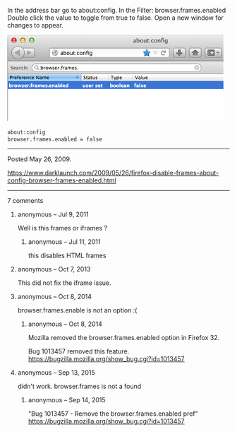 In the address bar go to about:config.
In the Filter: browser.frames.enabled
Double click the value to toggle from true to false.
Open a new window for changes to appear.

<img alt="" src="/img/uploads/2013-06/firefox-disable-iframes.png" />

```
about:config
browser.frames.enabled = false
```

---

Posted May 26, 2009.

https://www.darklaunch.com/2009/05/26/firefox-disable-frames-about-config-browser-frames-enabled.html

---

7 comments

<ol><li><div>

anonymous &ndash; Jul 9, 2011<div>

Well is this frames or iframes ?

</div></div><ol><li><div>

anonymous &ndash; Jul 11, 2011<div>

this disables HTML frames

</div></div></li></ol></li><li><div>

anonymous &ndash; Oct 7, 2013<div>

This did not fix the iframe issue.

</div></div></li><li><div>

anonymous &ndash; Oct 8, 2014<div>

browser.frames.enable is not an option :(

</div></div><ol><li><div>

anonymous &ndash; Oct 8, 2014<div>

Mozilla removed the browser.frames.enabled option in Firefox 32.

Bug 1013457 removed this feature.
<a href="https://bugzilla.mozilla.org/show_bug.cgi?id=1013457">https://bugzilla.mozilla.org/show_bug.cgi?id=1013457</a>

</div></div></li></ol></li><li><div>

anonymous &ndash; Sep 13, 2015<div>

didn't work. browser.frames is not a found

</div></div><ol><li><div>

anonymous &ndash; Sep 14, 2015<div>

"Bug 1013457 - Remove the browser.frames.enabled pref"
<a href="https://bugzilla.mozilla.org/show_bug.cgi?id=1013457">https://bugzilla.mozilla.org/show_bug.cgi?id=1013457</a>

</div></div></li></ol></li></ol>